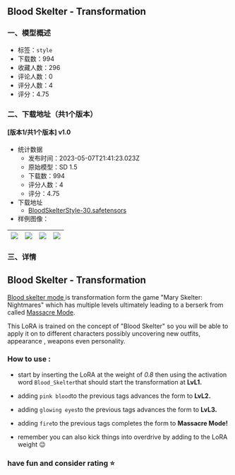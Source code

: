 ## Blood Skelter - Transformation
### 一、模型概述

- 标签：`style`
- 下载数：994
- 收藏人数：296
- 评论人数：0
- 评分人数：4
- 评分：4.75

### 二、下载地址（共1个版本）

#### [版本1/共1个版本] v1.0

- 统计数据
  - 发布时间：2023-05-07T21:41:23.023Z
  - 原始模型：SD 1.5
  - 下载数：994
  - 评分人数：4
  - 评分：4.75
- 下载地址
  - [BloodSkelterStyle-30.safetensors](https://civitai.com/api/download/models/65147)
- 样例图像：

| <img src="https://image.civitai.com/xG1nkqKTMzGDvpLrqFT7WA/901cbfca-1ebb-4a63-b6ad-414835eadcba/width=450/721138.jpeg" /> | <img src="https://image.civitai.com/xG1nkqKTMzGDvpLrqFT7WA/b9ae921e-0485-4214-93b8-c910c41e6450/width=450/721036.jpeg" /> | <img src="https://image.civitai.com/xG1nkqKTMzGDvpLrqFT7WA/e32574b1-7c91-4264-83b4-650df8d34af3/width=450/721034.jpeg" /> | <img src="https://image.civitai.com/xG1nkqKTMzGDvpLrqFT7WA/22a64102-0f6d-4c76-8743-e21e913e824d/width=450/721059.jpeg" /> |
| ---- | ---- | ---- | ---- |


### 三、详情
<h2>Blood Skelter - Transformation </h2><p><a target="_blank" rel="ugc" href="https://maryskelternightmares.fandom.com/wiki/Blood_Skelter">Blood skelter mode </a>is transformation form the game "Mary Skelter: Nightmares"  which has multiple levels ultimately leading to a berserk from called <a target="_blank" rel="ugc" href="https://maryskelternightmares.fandom.com/wiki/Massacre_Mode">Massacre Mode</a>.</p><p></p><p>This LoRA is trained on the concept of "Blood Skelter" so you will be able to apply it on to different characters possibly uncovering new outfits, appearance  , weapons even personality.</p><h3>How to use :</h3><ul><li><p>start by inserting the LoRA  at the weight of<em> 0.8 </em>then using the activation word <code>Blood_Skelter</code>that should start the transformation at <strong>LvL1.</strong></p></li><li><p>adding <code>pink blood</code>to the previous tags advances the form to <strong>LvL2.</strong></p></li><li><p>adding <code>glowing eyes</code>to the previous tags advances the form to <strong>LvL3.</strong></p></li><li><p>adding <code>fire</code>to the previous tags completes the form to <strong>Massacre Mode!</strong></p></li><li><p>remember you can also kick things into overdrive by adding to the LoRA weight 😉</p></li></ul><p></p><h3>have fun and consider rating ⭐</h3><p></p>